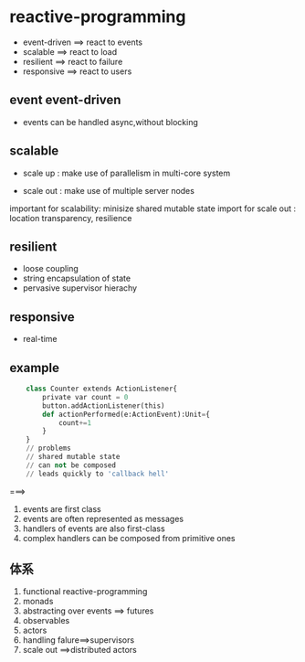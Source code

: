 # reactive-programming

- event-driven ==> react to events
- scalable ==> react to load
- resilient ==> react to failure
- responsive ==> react to users


## event event-driven

- events can be handled async,without blocking

## scalable

- scale up : make use of parallelism in multi-core system

- scale out : make use of multiple server nodes 

important for scalability: minisize shared mutable state
import for scale out : location transparency, resilience

## resilient

- loose coupling
- string encapsulation of state
- pervasive supervisor hierachy

## responsive

- real-time 


## example

```python
	class Counter extends ActionListener{
		private var count = 0
		button.addActionListener(this)
		def actionPerformed(e:ActionEvent):Unit={
			count+=1
		}
	}
	// problems
	// shared mutable state
	// can not be composed
	// leads quickly to 'callback hell'
```
===> 
1. events are first class
2. events are often represented as messages
3. handlers of events are also first-class
4. complex handlers can be composed from primitive ones



## 体系
1. functional reactive-programming
2. monads
3. abstracting over events ==> futures
4. observables 
5. actors
6. handling falure==>supervisors
7. scale out ==>distributed actors




















